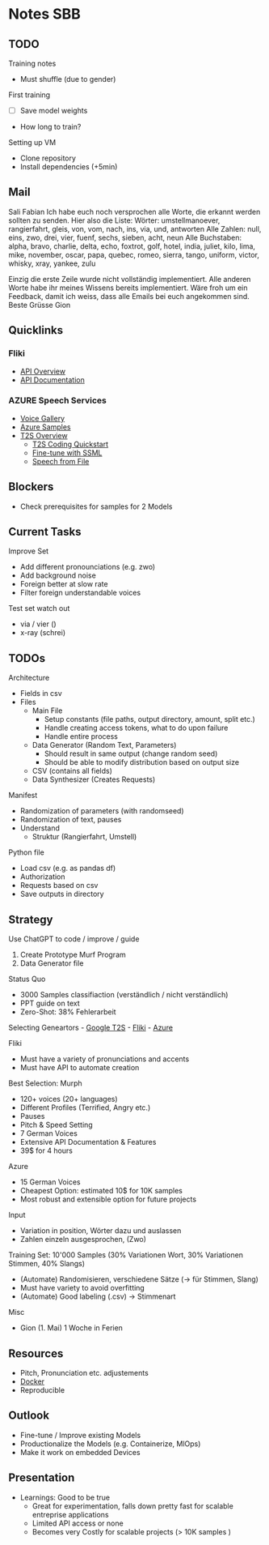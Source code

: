 # Notes SBB

## TODO

Training notes
- Must shuffle (due to gender)

First training
- [ ] Save model weights
- How long to train?

Setting up VM
- Clone repository
- Install dependencies (+5min)

## Mail
Sali Fabian
Ich habe euch noch versprochen alle Worte, die erkannt werden sollten zu senden.
Hier also die Liste:
Wörter: umstellmanoever, rangierfahrt, gleis, von, vom, nach, ins, via, und, antworten
Alle Zahlen: null, eins, zwo, drei, vier, fuenf, sechs, sieben, acht, neun
Alle Buchstaben: alpha, bravo, charlie, delta, echo, foxtrot, golf, hotel, india, juliet, kilo, lima, mike, november, oscar, papa, quebec, romeo, sierra, tango, uniform, victor, whisky, xray, yankee, zulu
 
Einzig die erste Zeile wurde nicht vollständig implementiert. Alle anderen Worte habe ihr meines Wissens bereits implementiert.
Wäre froh um ein Feedback, damit ich weiss, dass alle Emails bei euch angekommen sind.
Beste Grüsse
Gion

## Quicklinks

### Fliki
- [API Overview](https://fliki.ai/resources/api)
- [API Documentation](https://github.com/fliki-ai/documentation)

### AZURE Speech Services
- [Voice Gallery](https://speech.microsoft.com/portal/voicegallery)
- [Azure Samples](https://github.com/Azure-Samples/Cognitive-Speech-TTS)
- [T2S Overview](https://learn.microsoft.com/en-us/azure/cognitive-services/speech-service/index-text-to-speech)
	- [T2S Coding Quickstart](https://learn.microsoft.com/en-us/azure/cognitive-services/speech-service/get-started-text-to-speech?pivots=programming-language-python&tabs=linux%2Cterminal)
	- [Fine-tune with SSML](https://learn.microsoft.com/en-us/azure/cognitive-services/speech-service/speech-synthesis-markup)
	- [Speech from File](https://learn.microsoft.com/en-us/azure/cognitive-services/speech-service/how-to-speech-synthesis?tabs=browserjs%2Cterminal&pivots=programming-language-python)

## Blockers
- Check prerequisites for samples for 2 Models

## Current Tasks

Improve Set
- Add different pronounciations (e.g. zwo)
- Add background noise
- Foreign better at slow rate
- Filter foreign understandable voices

Test set watch out
- via / vier ()
- x-ray (schrei)

## TODOs

Architecture
- Fields in csv
- Files
	- Main File
		- Setup constants (file paths, output directory, amount, split etc.)
		- Handle creating access tokens, what to do upon failure
		- Handle entire process
	- Data Generator (Random Text, Parameters)
		- Should result in same output (change random seed)
		- Should be able to modify distribution based on output size
	- CSV (contains all fields)
	- Data Synthesizer (Creates Requests)

Manifest
- Randomization of parameters (with randomseed)
- Randomization of text, pauses
- Understand
	- Struktur (Rangierfahrt, Umstell)

Python file
- Load csv (e.g. as pandas df)
- Authorization
- Requests based on csv
- Save outputs in directory

## Strategy
Use ChatGPT to code / improve / guide

1. Create Prototype Murf Program
2. Data Generator file

Status Quo
- 3000 Samples classifiaction (verständlich / nicht verständlich)
- PPT guide on text
- Zero-Shot: 38% Fehlerarbeit

Selecting Geneartors
	- [Google T2S](https://codelabs.developers.google.com/codelabs/cloud-text-speech-python3#0)
	- [Fliki](https://github.com/fliki-ai/documentation)
	- [Azure](https://azure.microsoft.com/en-us/products/cognitive-services/text-to-speech/)

Fliki
- Must have a variety of pronunciations and accents
- Must have API to automate creation

Best Selection: Murph
- 120+ voices (20+ languages)
- Different Profiles (Terrified, Angry etc.)
- Pauses
- Pitch & Speed Setting
- 7 German Voices
- Extensive API Documentation & Features
- 39$ for 4 hours

Azure
- 15 German Voices
- Cheapest Option: estimated 10$ for 10K samples
- Most robust and extensible option for future projects

Input
- Variation in position, Wörter dazu und auslassen
- Zahlen einzeln ausgesprochen, (Zwo)

Training Set: 10'000 Samples (30% Variationen Wort, 30% Variationen Stimmen, 40% Slangs)
- (Automate) Randomisieren, verschiedene Sätze (-> für Stimmen, Slang)
- Must have variety to avoid overfitting
- (Automate) Good labeling (.csv) -> Stimmenart

Misc
- Gion (1. Mai) 1 Woche in Ferien

## Resources

- Pitch, Pronunciation etc. adjustements
- [Docker](https://learn.microsoft.com/en-us/azure/cognitive-services/speech-service/speech-container-howto?tabs=stt%2Ccsharp%2Csimple-format)
- Reproducible

## Outlook
- Fine-tune / Improve existing Models
- Productionalize the Models (e.g. Containerize, MlOps)
- Make it work on embedded Devices

## Presentation
- Learnings: Good to be true
	- Great for experimentation, falls down pretty fast for scalable entreprise
	  applications
	- Limited API access or none
	- Becomes very Costly for scalable projects (> 10K samples )
